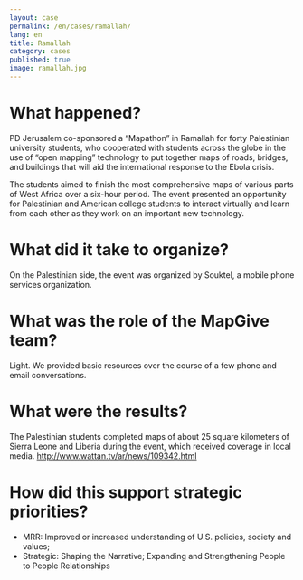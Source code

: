 ```yaml
---
layout: case
permalink: /en/cases/ramallah/
lang: en
title: Ramallah
category: cases
published: true
image: ramallah.jpg
---
```


# What happened?
PD Jerusalem co-sponsored a “Mapathon” in Ramallah for forty Palestinian university students, who cooperated with students across the globe in the use of “open mapping” technology to put together maps of roads, bridges, and buildings that will  aid the international response to the Ebola crisis. 

The students aimed to finish the most comprehensive maps of various parts of West Africa over a six-hour period. The event presented an opportunity for Palestinian and American college students to interact virtually and learn from each other as they work on an important new technology. 

# What did it take to organize?

On the Palestinian side, the event was organized by Souktel, a mobile phone services organization. 

# What was the role of the MapGive team?

Light. We provided basic resources over the course of a few phone and email conversations.

# What were the results?

The Palestinian students completed maps of about 25 square kilometers of Sierra Leone and Liberia during the event, which received coverage in local media. http://www.wattan.tv/ar/news/109342.html

# How did this support strategic priorities?

* MRR: Improved or increased understanding of U.S. policies, society and values; 
* Strategic: Shaping the Narrative; Expanding and Strengthening People to People Relationships

